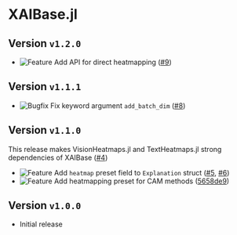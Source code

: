 # XAIBase.jl
## Version `v1.2.0`
* ![Feature][badge-feature] Add API for direct heatmapping ([#9][pr-9])

## Version `v1.1.1`
* ![Bugfix][badge-bugfix] Fix keyword argument `add_batch_dim` ([#8][pr-8])

## Version `v1.1.0`
This release makes VisionHeatmaps.jl and TextHeatmaps.jl strong dependencies of XAIBase ([#4][pr-4])
* ![Feature][badge-feature] Add `heatmap` preset field to `Explanation` struct ([#5][pr-5], [#6][pr-6])
* ![Feature][badge-feature] Add heatmapping preset for CAM methods ([5658de9](https://github.com/Julia-XAI/XAIBase.jl/commit/5658de9))

## Version `v1.0.0`
* Initial release

<!--
# Badges
![BREAKING][badge-breaking]
![Deprecation][badge-deprecation]
![Feature][badge-feature]
![Enhancement][badge-enhancement]
![Bugfix][badge-bugfix]
![Experimental][badge-experimental]
![Maintenance][badge-maintenance]
![Documentation][badge-docs]
-->

[pr-9]: https://github.com/Julia-XAI/XAIBase.jl/pull/9
[pr-8]: https://github.com/Julia-XAI/XAIBase.jl/pull/8
[pr-6]: https://github.com/Julia-XAI/XAIBase.jl/pull/6
[pr-5]: https://github.com/Julia-XAI/XAIBase.jl/pull/5
[pr-4]: https://github.com/Julia-XAI/XAIBase.jl/pull/4

[badge-breaking]: https://img.shields.io/badge/BREAKING-red.svg
[badge-deprecation]: https://img.shields.io/badge/deprecation-orange.svg
[badge-feature]: https://img.shields.io/badge/feature-green.svg
[badge-enhancement]: https://img.shields.io/badge/enhancement-blue.svg
[badge-bugfix]: https://img.shields.io/badge/bugfix-purple.svg
[badge-security]: https://img.shields.io/badge/security-black.svg
[badge-experimental]: https://img.shields.io/badge/experimental-lightgrey.svg
[badge-maintenance]: https://img.shields.io/badge/maintenance-gray.svg
[badge-docs]: https://img.shields.io/badge/docs-orange.svg
